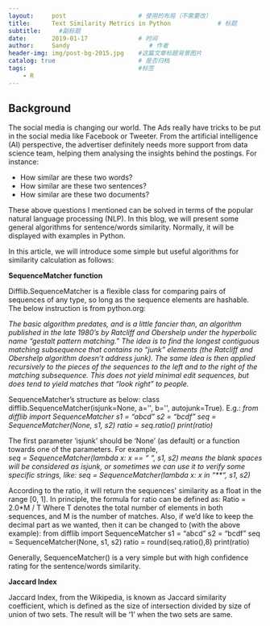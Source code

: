 ```yaml
---
layout:     post                    # 使用的布局（不需要改）
title:      Text Similarity Metrics in Python             # 标题 
subtitle:     #副标题
date:       2019-01-17              # 时间
author:     Sandy                      # 作者
header-img: img/post-bg-2015.jpg    #这篇文章标题背景图片
catalog: true                       # 是否归档
tags:                               #标签
    - R
---
```


## Background
The social media is changing our world. The Ads really have tricks to be put in the social media like Facebook or Tweeter. From the artificial intelligence (AI) perspective, the advertiser definitely needs more support from data science team, helping them analysing the insights behind the postings. For instance:
- How similar are these two words?
- How similar are these two sentences?
- How similar are these two documents?

These above questions I mentioned can be solved in terms of the popular natural language processing (NLP). In this blog, we will present some general algorithms for sentence/words similarity. Normally, it will be displayed with examples in Python.

In this article, we will introduce some simple but useful algorithms for similarity calculation as follows:

**SequenceMatcher function**

Difflib.SequenceMatcher is a flexible class for comparing pairs of sequences of any type, so long as the sequence elements are hashable. The below instruction is from python.org: 

*The basic algorithm predates, and is a little fancier than, an algorithm published in the late 1980’s by Ratcliff and Obershelp under the hyperbolic name “gestalt pattern matching.” The idea is to find the longest contiguous matching subsequence that contains no “junk” elements (the Ratcliff and Obershelp algorithm doesn’t address junk). The same idea is then applied recursively to the pieces of the sequences to the left and to the right of the matching subsequence. This does not yield minimal edit sequences, but does tend to yield matches that “look right” to people.*

SequenceMatcher’s structure as below:
class difflib.SequenceMatcher(isjunk=None, a='', b='', autojunk=True). E.g.:
*from difflib import SequenceMatcher
s1 = “abcd”
s2 = “bcdf”
seq = SequenceMatcher(None, s1, s2)
ratio = seq.ratio()
print(ratio)*

The first parameter ‘isjunk’ should be ‘None’ (as default) or a function towards one of the parameters. For example,  
*seq = SequenceMatcher(lambda x: x == “ “, s1, s2) means the blank spaces will be considered as isjunk, or sometimes we can use it to verify some specific strings, like: seq = SequenceMatcher(lambda x: x in “**“, s1, s2)*

According to the ratio, it will return the sequences' similarity as a float in the range [0, 1]. In principle, the formula for ratio can be defined as:
Ratio = 2.0*M / T
Where T denotes the total number of elements in both sequences, and M is the number of matches. Also, if we’d like to keep the decimal part as we wanted, then it can be changed to (with the above example):
from difflib import SequenceMatcher
s1 = “abcd”
s2 = “bcdf”
seq = SequenceMatcher(None, s1, s2)
ratio = round(seq.ratio(),8)
print(ratio)

Generally, SequenceMatcher() is a very simple but with high confidence rating for the sentence/words similarity.

**Jaccard Index**

Jaccard Index, from the Wikipedia, is known as Jaccard similarity coefficient, which is defined as the size of intersection divided by size of union of two sets. 
The result will be ‘1’ when the two sets are same.





